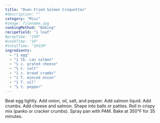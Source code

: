 ```yaml
---
title: "Oven Fried Salmon Croquettes"
#description: ""
category: "Misc"
#image: filename.jpg
cookingMethod: "Baking"
recipeYield: "1 loaf"
#prepTime: "15M"
#cookTime: "1H"
#totalTime: "1H15M"
ingredients:
  - "1 egg"
  - "1 lb. can salmon"
  - "¼ c. grated cheese"
  - "½ t. salt"
  - "1 c. bread crumbs"
  - "1 T. minced onion"
  - "1 T. oil"
  - "⅛ t. pepper"
---
```


Beat egg lightly. Add onion, oil, salt, and pepper. Add salmon liquid.
Add crumbs. Add cheese and salmon. Shape into balls or patties.
Roll in crispy mix (panko or cracker crumbs).
Spray pan with PAM.
Bake at 350℉ for 35 minutes.
